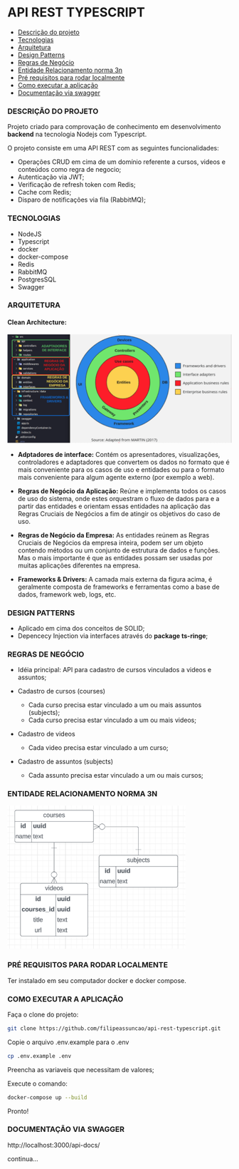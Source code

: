 
# API REST TYPESCRIPT

* [Descrição do projeto](#descrição-do-projeto)
* [Tecnologias](#tecnologias)
* [Arquitetura](#arquitetura)
* [Design Patterns](#design-patterns)
* [Regras de Negócio](#regras-de-negócio)
* [Entidade Relacionamento norma 3n](#entidade-relacionamento-norma-3n)
* [Pré requisitos para rodar localmente](#pré-requisitos-para-rodar-localmente)
* [Como executar a aplicação](#como-executar-a-aplicação)
* [Documentação via swagger](#documentação-via-swagger)

### DESCRIÇÃO DO PROJETO

Projeto criado para comprovação de conhecimento em desenvolvimento **backend** na tecnologia Nodejs com Typescript.

O projeto consiste em uma API REST com as seguintes funcionalidades:

* Operações CRUD em cima de um domínio referente a cursos, videos e conteúdos como regra de negocio;
* Autenticação via JWT;
* Verificação de refresh token com Redis;
* Cache com Redis;
* Disparo de notificações via fila (RabbitMQ);

### TECNOLOGIAS

* NodeJS
* Typescript
* docker
* docker-compose
* Redis
* RabbitMQ
* PostgresSQL
* Swagger

### ARQUITETURA

#### Clean Architecture:

<img src="assets/architecture.png" width="800">

* **Adptadores de interface:** Contém os apresentadores, visualizações, controladores e adaptadores que convertem os dados no formato que é mais conveniente para os casos de uso e entidades ou para o formato mais conveniente para algum agente externo (por exemplo a web).

* **Regras de Negócio da Aplicação:** Reúne e implementa todos os casos de uso do sistema, onde estes orquestram o fluxo de dados para e a partir das entidades e orientam essas entidades na aplicação das Regras Cruciais de Negócios a fim de atingir os objetivos do caso de uso.

* **Regras de Negócio da Empresa:** As entidades reúnem as Regras Cruciais de Negócios da empresa inteira, podem ser um objeto contendo métodos ou um conjunto de estrutura de dados e funções. Mas o mais importante é que as entidades possam ser usadas por muitas aplicações diferentes na empresa.

* **Frameworks & Drivers:** A camada mais externa da figura acima, é geralmente composta de frameworks e ferramentas como a base de dados, framework web, logs, etc. 

### DESIGN PATTERNS

* Aplicado em cima dos conceitos de SOLID;
* Depencecy Injection via interfaces através do **package ts-ringe**;

### REGRAS DE NEGÓCIO
* Idéia principal: API para cadastro de cursos vinculados a videos e assuntos;

* Cadastro de cursos (courses)
    * Cada curso precisa estar vinculado a um ou mais assuntos (subjects);
    * Cada curso precisa estar vinculado a um ou mais videos;
* Cadastro de videos
  * Cada video precisa estar vinculado a um curso;
* Cadastro de assuntos (subjects)
  * Cada assunto precisa estar vinculado a um ou mais cursos;
### ENTIDADE RELACIONAMENTO NORMA 3N

<img src="assets/ER_DB.png" width="400">

### PRÉ REQUISITOS PARA RODAR LOCALMENTE

Ter instalado em seu computador docker e docker compose.

### COMO EXECUTAR A APLICAÇÃO

Faça o clone do projeto:
```bash
git clone https://github.com/filipeassuncao/api-rest-typescript.git
```
Copie o arquivo .env.example para o .env
```bash
cp .env.example .env
```
Preencha as variaveis que necessitam de valores;

Execute o comando:
```bash
docker-compose up --build
```

Pronto!

### DOCUMENTAÇÃO VIA SWAGGER

http://localhost:3000/api-docs/

continua...
